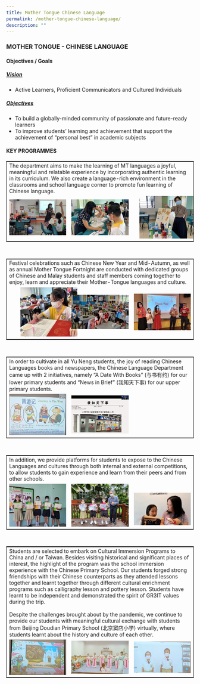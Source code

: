```yaml
---
title: Mother Tongue Chinese Language
permalink: /mother-tongue-chinese-language/
description: ""
---
```

### MOTHER TONGUE - CHINESE LANGUAGE

#### Objectives / Goals

<h5><u> Vision </u></h5>

*   Active Learners, Proficient Communicators and Cultured Individuals

<h5><u> Objectives </u></h5>

*   To build a globally-minded community of passionate and future-ready learners
*   To improve students’ learning and achievement that support the achievement of “personal best” in academic subjects

#### KEY PROGRAMMES

<table style="border:1px solid black">
	<tr>
		<td colspan="3">
			The department aims to make the learning of MT languages a joyful, meaningful and relatable experience by incorporating authentic learning in its curriculum. We also create a language-rich environment in the classrooms and school language corner to promote fun learning of Chinese language.
		</td>
	</tr>
	<tr>
		<td width="33%"><img src="/images/03-300x187.jpg"/></td>
		<td width="33%"><img src="/images/02-300x186.jpg"/></td>
		<td width="33%"><img src="/images/01-300x223.jpg" style="padding: 0px 15px 0px 15px"/></td>
	</tr>
</table>
<br>
<table style="border:1px solid black">
	<tr>
		<td colspan="3">
			Festival celebrations such as Chinese New Year and Mid-Autumn, as well as annual Mother Tongue Fortnight are conducted with dedicated groups of Chinese and Malay students and staff members coming together to enjoy, learn and appreciate their Mother-Tongue languages and culture.
		</td>
	</tr>
	<tr>
		<td width="33%"><img src="/images/03-1-300x260.jpg" style="padding: 0px 30px 0px 30px"/></td>
		<td width="33%"><img src="/images/02-1-300x181.jpg"/></td>
		<td width="33%"><img src="/images/01-1-300x193.jpg"/></td>
	</tr>
</table>
<br>
<table style="border:1px solid black">
	<tr>
		<td colspan="3">
			In order to cultivate in all Yu Neng students, the joy of reading Chinese Languages books and newspapers, the Chinese Language Department came up with 2 initiatives, namely “A Date With Books” (与书有约) for our lower primary students and “News in Brief” (我知天下事) for our upper primary students.
		</td>
	</tr>
	<tr>
		<td width="33%"><img src="/images/02-2-300x216.jpg"/></td>
		<td width="33%"><img src="/images/01-2-300x199.jpg"/></td>
		<td width="33%"></td>
	</tr>
</table>
<br>
<table style="border:1px solid black">
	<tr>
		<td colspan="3">
			In addition, we provide platforms for students to expose to the Chinese Languages and cultures through both internal and external competitions, to allow students to gain experience and learn from their peers and from other schools.
		</td>
	</tr>
	<tr>
		<td width="33%"><img src="/images/01-3-300x225.jpg"/></td>
		<td width="33%"><img src="/images/02-3-300x225.jpg"/></td>
		<td width="33%"><img src="/images/03-2-300x171.jpg" style="padding: 20px 0px 0px 0px"/></td>
	</tr>
</table>
<br>
<table style="border:1px solid black">
	<tr>
		<td colspan="3">
			Students are selected to embark on Cultural Immersion Programs to China and / or Taiwan. Besides visiting historical and significant places of interest, the highlight of the program was the school immersion experience with the Chinese Primary School. Our students forged strong friendships with their Chinese counterparts as they attended lessons together and learnt together through different cultural enrichment programs such as calligraphy lesson and pottery lesson. Students have learnt to be independent and demonstrated the spirit of GR3IT values during the trip.<br>
			<br>
Despite the challenges brought about by the pandemic, we continue to provide our students with meaningful cultural exchange with students from Beijing Doudian Primary School (北京窦店小学) virtually, where students learnt about the history and culture of each other.
		</td>
	</tr>
	<tr>
		<td width="33%"><img src="/images/03-3-300x185.jpg"/></td>
		<td width="33%"><img src="/images/02-4-300x175.jpg"/></td>
		<td width="33%"><img src="/images/01-4-300x166.jpg"/></td>
	</tr>
</table>